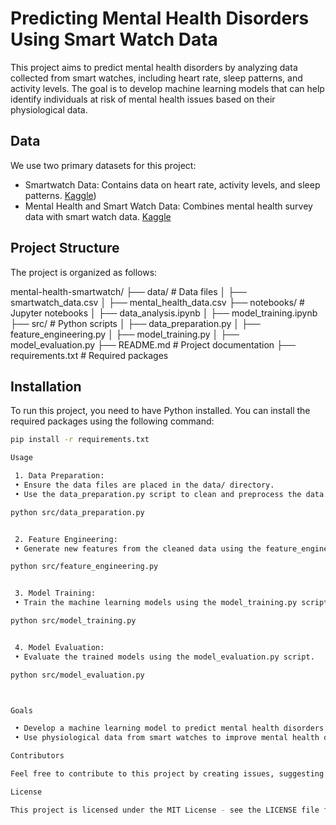 # Predicting Mental Health Disorders Using Smart Watch Data
This project aims to predict mental health disorders by analyzing data collected from smart watches, including heart rate, sleep patterns, and activity levels. The goal is to develop machine learning models that can help identify individuals at risk of mental health issues based on their physiological data.

## Data
We use two primary datasets for this project:
- Smartwatch Data: Contains data on heart rate, activity levels, and sleep patterns. [Kaggle](https://www.kaggle.com/code/amirmotefaker/smartwatch-data-analysis/output))
- Mental Health and Smart Watch Data: Combines mental health survey data with smart watch data. [Kaggle](https://www.kaggle.com/datasets/thedevastator/smartphone-sensor-data-for-mental-health-researc)

## Project Structure
The project is organized as follows:

mental-health-smartwatch/
├── data/                   # Data files
│   ├── smartwatch_data.csv
│   ├── mental_health_data.csv
├── notebooks/              # Jupyter notebooks
│   ├── data_analysis.ipynb
│   ├── model_training.ipynb
├── src/                    # Python scripts
│   ├── data_preparation.py
│   ├── feature_engineering.py
│   ├── model_training.py
│   ├── model_evaluation.py
├── README.md               # Project documentation
├── requirements.txt        # Required packages

## Installation
To run this project, you need to have Python installed. You can install the required packages using the following command:
```bash
pip install -r requirements.txt

Usage

 1. Data Preparation:
 • Ensure the data files are placed in the data/ directory.
 • Use the data_preparation.py script to clean and preprocess the data.

python src/data_preparation.py


 2. Feature Engineering:
 • Generate new features from the cleaned data using the feature_engineering.py script.

python src/feature_engineering.py


 3. Model Training:
 • Train the machine learning models using the model_training.py script.

python src/model_training.py


 4. Model Evaluation:
 • Evaluate the trained models using the model_evaluation.py script.

python src/model_evaluation.py



Goals

 • Develop a machine learning model to predict mental health disorders.
 • Use physiological data from smart watches to improve mental health diagnostics.

Contributors

Feel free to contribute to this project by creating issues, suggesting improvements, or submitting pull requests.

License

This project is licensed under the MIT License - see the LICENSE file for details.
